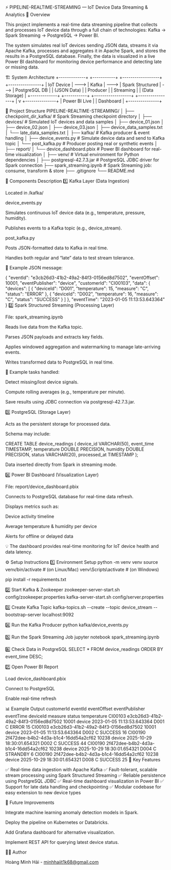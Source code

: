 ⚡ PIPELINE-REALTIME-STREAMING — IoT Device Data Streaming & Analytics
📖 Overview

This project implements a real-time data streaming pipeline that collects and processes IoT device data through a full chain of technologies:
Kafka → Spark Streaming → PostgreSQL → Power BI.

The system simulates real IoT devices sending JSON data, streams it via Apache Kafka, processes and aggregates it in Apache Spark, and stores the results in a PostgreSQL database.
Finally, the data is visualized in a live Power BI dashboard for monitoring device performance and detecting late or missing data.

🏗️ System Architecture
+-------------+       +-----------+        +------------------+        +----------------+
|  IoT Device | --->  |   Kafka   | --->   | Spark Structured  | --->  |  PostgreSQL DB |
| (JSON Data) |       |  Producer |        |     Streaming     |       | (Data Storage) |
+-------------+       +-----------+        +------------------+        +----------------+
                                                                       |
                                                                       v
                                                                +---------------+
                                                                | Power BI Live |
                                                                |  Dashboard    |
                                                                +---------------+

📂 Project Structure
PIPELINE-REALTIME-STREAMING/
│
├── checkpoint_dir_kafka/              # Spark Streaming checkpoint directory
│
├── devices/                           # Simulated IoT devices and data samples
│   ├── device_01.json
│   ├── device_02.json
│   ├── device_03.json
│   ├── device_data_samples.txt
│   └── late_data_samples.txt
│
├── kafka/                             # Kafka producer & event handling
│   ├── device_events.py               # Simulate device data and send to Kafka topic
│   └── post_kafka.py                  # Producer posting real or synthetic events
│
├── report/
│   └── device_dashboard.pbix          # Power BI dashboard for real-time visualization
│
├── venv/                              # Virtual environment for Python dependencies
│
├── postgresql-42.7.3.jar              # PostgreSQL JDBC driver for Spark connection
├── spark_streaming.ipynb              # Spark Streaming job: consume, transform & store
├── .gitignore
└── README.md

🔧 Components Description
1️⃣ Kafka Layer (Data Ingestion)

Located in /kafka/

device_events.py

Simulates continuous IoT device data (e.g., temperature, pressure, humidity).

Publishes events to a Kafka topic (e.g., device_stream).

post_kafka.py

Posts JSON-formatted data to Kafka in real time.

Handles both regular and “late” data to test stream tolerance.

📘 Example JSON message:

{
  "eventId": "e3cb26d3-41b2-49a2-84f3-0156ed8d7502",
  "eventOffset": 10001,
  "eventPublisher": "device",
  "customerId": "CI00103",
  "data": {
    "devices": [
      {
        "deviceId": "D001",
        "temperature": 15,
        "measure": "C",
        "status": "ERROR"
      },
      {
        "deviceId": "D002",
        "temperature": 16,
        "measure": "C",
        "status": "SUCCESS"
      }
    ]
  },
  "eventTime": "2023-01-05 11:13:53.643364"
}
2️⃣ Spark Structured Streaming (Processing Layer)

File: spark_streaming.ipynb

Reads live data from the Kafka topic.

Parses JSON payloads and extracts key fields.

Applies windowed aggregation and watermarking to manage late-arriving events.

Writes transformed data to PostgreSQL in real time.

📘 Example tasks handled:

Detect missing/lost device signals.

Compute rolling averages (e.g., temperature per minute).

Save results using JDBC connection via postgresql-42.7.3.jar.

3️⃣ PostgreSQL (Storage Layer)

Acts as the persistent storage for processed data.

Schema may include:

CREATE TABLE device_readings (
    device_id VARCHAR(50),
    event_time TIMESTAMP,
    temperature DOUBLE PRECISION,
    humidity DOUBLE PRECISION,
    status VARCHAR(20),
    processed_at TIMESTAMP
);


Data inserted directly from Spark in streaming mode.

4️⃣ Power BI Dashboard (Visualization Layer)

File: report/device_dashboard.pbix

Connects to PostgreSQL database for real-time data refresh.

Displays metrics such as:

Device activity timeline

Average temperature & humidity per device

Alerts for offline or delayed data

💡 The dashboard provides real-time monitoring for IoT device health and data latency.

⚙️ Setup Instructions
1️⃣ Environment Setup
python -m venv venv
source venv/bin/activate   # (on Linux/Mac)
venv\Scripts\activate      # (on Windows)

pip install -r requirements.txt

2️⃣ Start Kafka & Zookeeper
zookeeper-server-start.sh config/zookeeper.properties
kafka-server-start.sh config/server.properties

3️⃣ Create Kafka Topic
kafka-topics.sh --create --topic device_stream --bootstrap-server localhost:9092

4️⃣ Run the Kafka Producer
python kafka/device_events.py

5️⃣ Run the Spark Streaming Job
jupyter notebook spark_streaming.ipynb

6️⃣ Check Data in PostgreSQL
SELECT * FROM device_readings ORDER BY event_time DESC;

7️⃣ Open Power BI Report

Load device_dashboard.pbix

Connect to PostgreSQL

Enable real-time refresh

📊 Example Output
customerId	   eventId	                       eventOffset	eventPublisher	eventTime	        deviceId	measure	status	temperature
CI00103	e3cb26d3-41b2-49a2-84f3-0156ed8d7502	    10001	device	2023-01-05 11:13:53.643364	  D001	        C	ERROR	15
CI00103	e3cb26d3-41b2-49a2-84f3-0156ed8d7502	    10001	device	2023-01-05 11:13:53.643364	  D002	        C	SUCCESS	16
CI00190	2f472dee-b4b2-4d3a-b1c4-16dd54a2cf62	    10238	device	2025-10-29 18:30:01.654321	  D002	        C	SUCCESS	44
CI00190	2f472dee-b4b2-4d3a-b1c4-16dd54a2cf62	    10238	device	2025-10-29 18:30:01.654321	  D004	        C	STRANDBY	6
CI00190	2f472dee-b4b2-4d3a-b1c4-16dd54a2cf62	    10238	device	2025-10-29 18:30:01.654321	  D008	        C	SUCCESS	25
🚀 Key Features

✅ Real-time data ingestion with Apache Kafka
✅ Fault-tolerant, scalable stream processing using Spark Structured Streaming
✅ Reliable persistence using PostgreSQL JDBC
✅ Real-time dashboard visualization in Power BI
✅ Support for late data handling and checkpointing
✅ Modular codebase for easy extension to new device types

🧠 Future Improvements

Integrate machine learning anomaly detection models in Spark.

Deploy the pipeline on Kubernetes or Databricks.

Add Grafana dashboard for alternative visualization.

Implement REST API for querying latest device status.

👨‍💻 Author

Hoàng Minh Hải - minhhaiit1k68@gmail.com